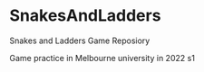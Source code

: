 # SnakesAndLadders
Snakes and Ladders Game Reposiory

Game practice in Melbourne university in 2022 s1

